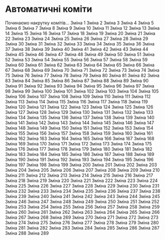 # Автоматичні коміти

Починаємо накрутку комітів...
Зміна 1
Зміна 2
Зміна 3
Зміна 4
Зміна 5
Зміна 6
Зміна 7
Зміна 8
Зміна 9
Зміна 10
Зміна 11
Зміна 12
Зміна 13
Зміна 14
Зміна 15
Зміна 16
Зміна 17
Зміна 18
Зміна 19
Зміна 20
Зміна 21
Зміна 22
Зміна 23
Зміна 24
Зміна 25
Зміна 26
Зміна 27
Зміна 28
Зміна 29
Зміна 30
Зміна 31
Зміна 32
Зміна 33
Зміна 34
Зміна 35
Зміна 36
Зміна 37
Зміна 38
Зміна 39
Зміна 40
Зміна 41
Зміна 42
Зміна 43
Зміна 44
Зміна 45
Зміна 46
Зміна 47
Зміна 48
Зміна 49
Зміна 50
Зміна 51
Зміна 52
Зміна 53
Зміна 54
Зміна 55
Зміна 56
Зміна 57
Зміна 58
Зміна 59
Зміна 60
Зміна 61
Зміна 62
Зміна 63
Зміна 64
Зміна 65
Зміна 66
Зміна 67
Зміна 68
Зміна 69
Зміна 70
Зміна 71
Зміна 72
Зміна 73
Зміна 74
Зміна 75
Зміна 76
Зміна 77
Зміна 78
Зміна 79
Зміна 80
Зміна 81
Зміна 82
Зміна 83
Зміна 84
Зміна 85
Зміна 86
Зміна 87
Зміна 88
Зміна 89
Зміна 90
Зміна 91
Зміна 92
Зміна 93
Зміна 94
Зміна 95
Зміна 96
Зміна 97
Зміна 98
Зміна 99
Зміна 100
Зміна 101
Зміна 102
Зміна 103
Зміна 104
Зміна 105
Зміна 106
Зміна 107
Зміна 108
Зміна 109
Зміна 110
Зміна 111
Зміна 112
Зміна 113
Зміна 114
Зміна 115
Зміна 116
Зміна 117
Зміна 118
Зміна 119
Зміна 120
Зміна 121
Зміна 122
Зміна 123
Зміна 124
Зміна 125
Зміна 126
Зміна 127
Зміна 128
Зміна 129
Зміна 130
Зміна 131
Зміна 132
Зміна 133
Зміна 134
Зміна 135
Зміна 136
Зміна 137
Зміна 138
Зміна 139
Зміна 140
Зміна 141
Зміна 142
Зміна 143
Зміна 144
Зміна 145
Зміна 146
Зміна 147
Зміна 148
Зміна 149
Зміна 150
Зміна 151
Зміна 152
Зміна 153
Зміна 154
Зміна 155
Зміна 156
Зміна 157
Зміна 158
Зміна 159
Зміна 160
Зміна 161
Зміна 162
Зміна 163
Зміна 164
Зміна 165
Зміна 166
Зміна 167
Зміна 168
Зміна 169
Зміна 170
Зміна 171
Зміна 172
Зміна 173
Зміна 174
Зміна 175
Зміна 176
Зміна 177
Зміна 178
Зміна 179
Зміна 180
Зміна 181
Зміна 182
Зміна 183
Зміна 184
Зміна 185
Зміна 186
Зміна 187
Зміна 188
Зміна 189
Зміна 190
Зміна 191
Зміна 192
Зміна 193
Зміна 194
Зміна 195
Зміна 196
Зміна 197
Зміна 198
Зміна 199
Зміна 200
Зміна 201
Зміна 202
Зміна 203
Зміна 204
Зміна 205
Зміна 206
Зміна 207
Зміна 208
Зміна 209
Зміна 210
Зміна 211
Зміна 212
Зміна 213
Зміна 214
Зміна 215
Зміна 216
Зміна 217
Зміна 218
Зміна 219
Зміна 220
Зміна 221
Зміна 222
Зміна 223
Зміна 224
Зміна 225
Зміна 226
Зміна 227
Зміна 228
Зміна 229
Зміна 230
Зміна 231
Зміна 232
Зміна 233
Зміна 234
Зміна 235
Зміна 236
Зміна 237
Зміна 238
Зміна 239
Зміна 240
Зміна 241
Зміна 242
Зміна 243
Зміна 244
Зміна 245
Зміна 246
Зміна 247
Зміна 248
Зміна 249
Зміна 250
Зміна 251
Зміна 252
Зміна 253
Зміна 254
Зміна 255
Зміна 256
Зміна 257
Зміна 258
Зміна 259
Зміна 260
Зміна 261
Зміна 262
Зміна 263
Зміна 264
Зміна 265
Зміна 266
Зміна 267
Зміна 268
Зміна 269
Зміна 270
Зміна 271
Зміна 272
Зміна 273
Зміна 274
Зміна 275
Зміна 276
Зміна 277
Зміна 278
Зміна 279
Зміна 280
Зміна 281
Зміна 282
Зміна 283
Зміна 284
Зміна 285
Зміна 286
Зміна 287
Зміна 288
Зміна 289